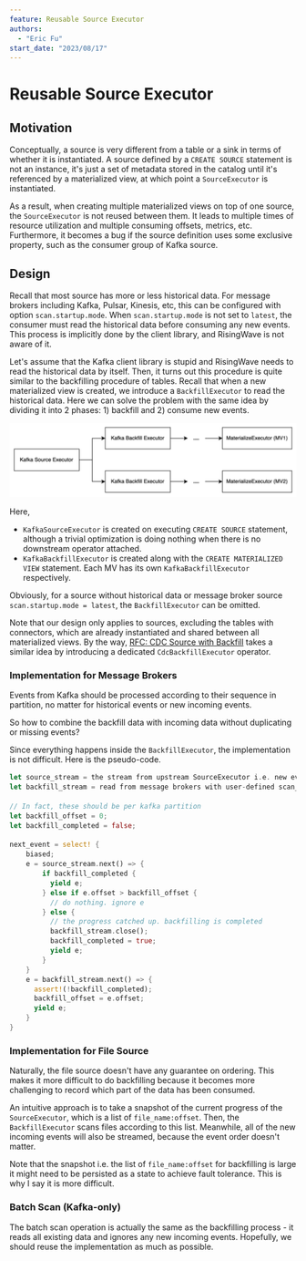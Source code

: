 ```yaml
---
feature: Reusable Source Executor
authors:
  - "Eric Fu"
start_date: "2023/08/17"
---
```


# Reusable Source Executor


## Motivation

Conceptually, a source is very different from a table or a sink in terms of whether it is instantiated. A source defined by a `CREATE SOURCE` statement is not an instance, it's just a set of metadata stored in the catalog until it's referenced by a materialized view, at which point a `SourceExecutor` is instantiated.

As a result, when creating multiple materialized views on top of one source, the `SourceExecutor` is not reused between them. It leads to multiple times of resource utilization and multiple consuming offsets, metrics, etc. Furthermore, it becomes a bug if the source definition uses some exclusive property, such as the consumer group of Kafka source.

## Design

Recall that most source has more or less historical data. For message brokers including Kafka, Pulsar, Kinesis, etc, this can be configured with option `scan.startup.mode`. When `scan.startup.mode` is not set to `latest`, the consumer must read the historical data before consuming any new events. This process is implicitly done by the client library, and RisingWave is not aware of it.

Let's assume that the Kafka client library is stupid and RisingWave needs to read the historical data by itself. Then, it turns out this procedure is quite similar to the backfilling procedure of tables. Recall that when a new materialized view is created, we introduce a `BackfillExecutor` to read the historical data. Here we can solve the problem with the same idea by dividing it into 2 phases: 1) backfill and 2) consume new events.

![](images/0072-reusable-source/reusable-source.png)

Here,

- `KafkaSourceExecutor` is created on executing `CREATE SOURCE` statement, although a trivial optimization is doing nothing when there is no downstream operator attached.
- `KafkaBackfillExecutor` is created along with the `CREATE MATERIALIZED VIEW` statement. Each MV has its own `KafkaBackfillExecutor` respectively.

Obviously, for a source without historical data or message broker source `scan.startup.mode = latest`, the `BackfillExecutor` can be omitted.

Note that our design only applies to sources, excluding the tables with connectors, which are already instantiated and shared between all materialized views. By the way, [RFC: CDC Source with Backfill](https://github.com/risingwavelabs/rfcs/pull/63) takes a similar idea by introducing a dedicated `CdcBackfillExecutor` operator.

### Implementation for Message Brokers

Events from Kafka should be processed according to their sequence in partition, no matter for historical events or new incoming events.

So how to combine the backfill data with incoming data without duplicating or missing events?

Since everything happens inside the `BackfillExecutor`, the implementation is not difficult. Here is the pseudo-code.

```rust
let source_stream = the stream from upstream SourceExecutor i.e. new events
let backfill_stream = read from message brokers with user-defined scan_startup_mode) i.e. historical events

// In fact, these should be per kafka partition
let backfill_offset = 0;
let backfill_completed = false;

next_event = select! {
    biased;
    e = source_stream.next() => {
        if backfill_completed {
          yield e;
        } else if e.offset > backfill_offset {
          // do nothing. ignore e
        } else {
          // the progress catched up. backfilling is completed
          backfill_stream.close();
          backfill_completed = true;
          yield e;
        }
    }
    e = backfill_stream.next() => {
      assert!(!backfill_completed);
      backfill_offset = e.offset;
      yield e;
    }
}
```

### Implementation for File Source

Naturally, the file source doesn't have any guarantee on ordering. This makes it more difficult to do backfilling because it becomes more challenging to record which part of the data has been consumed.

An intuitive approach is to take a snapshot of the current progress of the `SourceExecutor`, which is a list of `file_name:offset`. Then, the `BackfillExecutor` scans files according to this list. Meanwhile, all of the new incoming events will also be streamed, because the event order doesn't matter.

Note that the snapshot i.e. the list of `file_name:offset` for backfilling is large it might need to be persisted as a state to achieve fault tolerance. This is why I say it is more difficult.

### Batch Scan (Kafka-only)

The batch scan operation is actually the same as the backfilling process - it reads all existing data and ignores any new incoming events. Hopefully, we should reuse the implementation as much as possible. 

